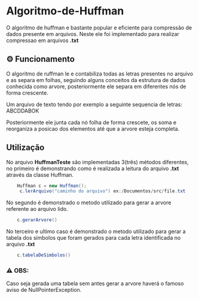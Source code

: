 # Algoritmo-de-Huffman
O algoritmo de huffman e bastante popular e eficiente para compressão de dados presente em arquivos. Neste ele foi implementado para realizar compressao em arquivos **.txt** 

## :gear: Funcionamento
O algoritmo de ruffman le e contabiliza todas as letras presentes no arquivo e as separa em folhas, seguindo alguns conceitos da estrutura de dados conhecida como arvore, posteriormente ele separa em diferentes nós de forma crescente.  

Um arquivo de texto tendo por exemplo a seguinte sequencia de letras: ABCDDABOK

<Imagem exemplo>

Posteriormente ele junta cada nó folha de forma crescete, os soma e reorganiza a posicao dos elementos até que a arvore esteja completa.

<giph demostrando a soma e reorganizando>

## Utilização
No arquivo **HuffmanTeste** são implementadas 3(três) métodos diferentes, no primeiro é demonstrando como é realizada a leitura do arquivo **.txt** através da classe Huffman.  

```java 
    Huffman c = new Huffman();    
     c.lerArquivo("caminho do arquivo") ex:/Documentos/src/file.txt
``` 

No segundo é demonstrado o metodo utilizado para gerar a arvore referente ao arquivo lido.  

```java 
    c.gerarArvore()
``` 

No terceiro e ultimo caso é demonstrado o metodo utilizado para gerar a tabela dos simbolos que foram gerados para cada letra identificada no arquivo **.txt**

```java 
    c.tabelaDeSimbolos()
``` 


### :warning: OBS:
Caso seja gerada uma tabela sem antes gerar a arvore haverá o famoso aviso de NullPointerException.
